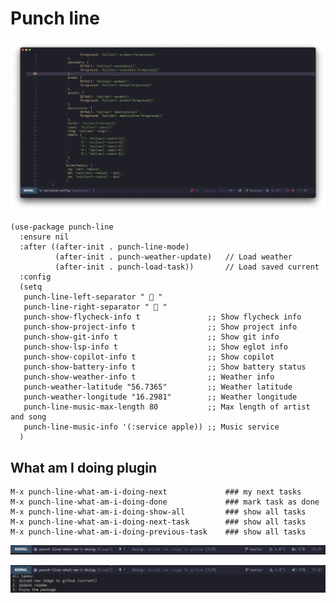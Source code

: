 # Punch line

<p align="center">
  <img src="https://raw.githubusercontent.com/konrad1977/punch-line/refs/heads/master/screenshots/punch-line.png" alt="Screenshot of Punch-line and mode line for Emacs."/>
</p>


```emacs-lisp
(use-package punch-line
  :ensure nil
  :after ((after-init . punch-line-mode)
          (after-init . punch-weather-update)   // Load weather
          (after-init . punch-load-task))       // Load saved current 
  :config
  (setq
   punch-line-left-separator "  "
   punch-line-right-separator "  "
   punch-show-flycheck-info t               ;; Show flycheck info
   punch-show-project-info t                ;; Show project info
   punch-show-git-info t                    ;; Show git info
   punch-show-lsp-info t                    ;; Show eglot info
   punch-show-copilot-info t                ;; Show copilot
   punch-show-battery-info t                ;; Show battery status
   punch-show-weather-info t                ;; Weather info
   punch-weather-latitude "56.7365"         ;; Weather latitude
   punch-weather-longitude "16.2981"        ;; Weather longitude
   punch-line-music-max-length 80           ;; Max length of artist and song
   punch-line-music-info '(:service apple)) ;; Music service
  )

```

## What am I doing plugin
```shell
M-x punch-line-what-am-i-doing-next             ### my next tasks
M-x punch-line-what-am-i-doing-done             ### mark task as done
M-x punch-line-what-am-i-doing-show-all         ### show all tasks
M-x punch-line-what-am-i-doing-next-task        ### show all tasks
M-x punch-line-what-am-i-doing-previous-task    ### show all tasks
```

<p align="center">
  <img src="https://github.com/konrad1977/punch-line/blob/master/screenshots/get-shit-done.png" 
  alt="Screenshot of a what I am currently working on."/>
</p>

<p align="center">
  <img src="https://github.com/konrad1977/punch-line/blob/master/screenshots/what-am-i-all.png" 
  alt="All my tasks in my list"/>
</p>

